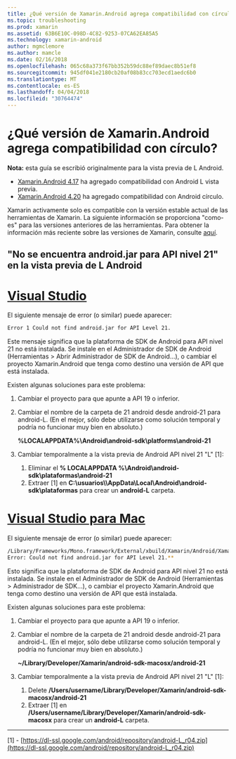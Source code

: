 ```yaml
---
title: ¿Qué versión de Xamarin.Android agrega compatibilidad con círculo?
ms.topic: troubleshooting
ms.prod: xamarin
ms.assetid: 63B6E10C-098D-4C82-9253-07CA62EA85A5
ms.technology: xamarin-android
author: mgmclemore
ms.author: mamcle
ms.date: 02/16/2018
ms.openlocfilehash: 065c68a373f67bb352b59dc88ef89daec8b51ef8
ms.sourcegitcommit: 945df041e2180cb20af08b83cc703ecd1aedc6b0
ms.translationtype: MT
ms.contentlocale: es-ES
ms.lasthandoff: 04/04/2018
ms.locfileid: "30764474"
---
```

# <a name="what-version-of-xamarinandroid-added-lollipop-support"></a>¿Qué versión de Xamarin.Android agrega compatibilidad con círculo?

**Nota:** esta guía se escribió originalmente para la vista previa de L Android.

-   [Xamarin.Android 4.17](https://developer.xamarin.com/releases/android/xamarin.android_4/xamarin.android_4.17/) ha agregado compatibilidad con Android L vista previa.
-   [Xamarin.Android 4.20](https://developer.xamarin.com/releases/android/xamarin.android_4/xamarin.android_4.20/) ha agregado compatibilidad con Android círculo.

Xamarin activamente solo es compatible con la versión estable actual de las herramientas de Xamarin. La siguiente información se proporciona "como-es" para las versiones anteriores de las herramientas. Para obtener la información más reciente sobre las versiones de Xamarin, consulte [aquí](http://releases.xamarin.com/).

## <a name="missing-androidjar-for-api-level-21-in-android-l-preview"></a>"No se encuentra android.jar para API nivel 21" en la vista previa de L Android

# <a name="visual-studiotabvswin"></a>[Visual Studio](#tab/vswin)

El siguiente mensaje de error (o similar) puede aparecer:

```cmd
Error 1 Could not find android.jar for API Level 21.
```

Este mensaje significa que la plataforma de SDK de Android para API nivel 21 no está instalada. Se instale en el Administrador de SDK de Android (Herramientas > Abrir Administrador de SDK de Android...), o cambiar el proyecto Xamarin.Android que tenga como destino una versión de API que está instalada.

Existen algunas soluciones para este problema:

1. Cambiar el proyecto para que apunte a API 19 o inferior.

2. Cambiar el nombre de la carpeta de 21 android desde android-21 para android-L. (En el mejor, sólo debe utilizarse como solución temporal y podría no funcionar muy bien en absoluto.)

   **%LOCALAPPDATA%\\Android\\android-sdk\\platforms\\android-21**

3. Cambiar temporalmente a la vista previa de Android API nivel 21 "L" [1]:

    1.  Eliminar el **% LOCALAPPDATA %\\Android\\android-sdk\\plataformas\\android-21** 
    2.  Extraer [1] en **C:\\usuarios\\<username>\\AppData\\Local\\Android\\android-sdk\\plataformas** para crear un **android-L** carpeta.

# <a name="visual-studio-for-mactabvsmac"></a>[Visual Studio para Mac](#tab/vsmac)

El siguiente mensaje de error (o similar) puede aparecer:

```bash
/Library/Frameworks/Mono.framework/External/xbuild/Xamarin/Android/Xamarin.Android.Common.targets: 
Error: Could not find android.jar for API Level 21.**
```

Esto significa que la plataforma de SDK de Android para API nivel 21 no está instalada. Se instale en el Administrador de SDK de Android (Herramientas > Administrador de SDK...), o cambiar el proyecto Xamarin.Android que tenga como destino una versión de API que está instalada.

Existen algunas soluciones para este problema:

1. Cambiar el proyecto para que apunte a API 19 o inferior.

2. Cambiar el nombre de la carpeta de 21 android desde android-21 para android-L. (En el mejor, sólo debe utilizarse como solución temporal y podría no funcionar muy bien en absoluto.)

   **~/Library/Developer/Xamarin/android-sdk-macosx/android-21**

3. Cambiar temporalmente a la vista previa de Android API nivel 21 "L" [1]:

    1.  Delete **/Users/username/Library/Developer/Xamarin/android-sdk-macosx/android-21**
    2.  Extraer [1] en **/Users/username/Library/Developer/Xamarin/android-sdk-macosx** para crear un **android-L** carpeta.

-----


[1] - [https://dl-ssl.google.com/android/repository/android-L_r04.zip](https://dl-ssl.google.com/android/repository/android-L_r04.zip)
